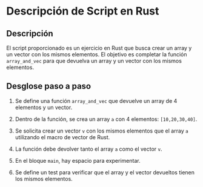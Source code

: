 # Descripción de Script en Rust

## Descripción

El script proporcionado es un ejercicio en Rust que busca crear un array y un vector
con los mismos elementos. El objetivo es completar la función `array_and_vec` para
que devuelva un array y un vector con los mismos elementos.

## Desglose paso a paso

1. Se define una función `array_and_vec` que devuelve un array de 4 elementos y un
vector.

2. Dentro de la función, se crea un array `a` con 4 elementos: `[10,20,30,40]`.

3. Se solicita crear un vector `v` con los mismos elementos que el array `a` utilizando
el macro de vector de Rust.

4. La función debe devolver tanto el array `a` como el vector `v`.

5. En el bloque `main`, hay espacio para experimentar.

6. Se define un test para verificar que el array y el vector devueltos tienen los
mismos elementos.
